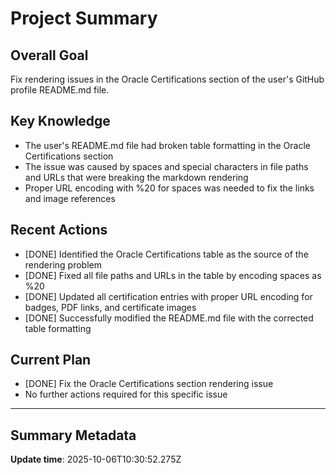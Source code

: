 # Project Summary

## Overall Goal
Fix rendering issues in the Oracle Certifications section of the user's GitHub profile README.md file.

## Key Knowledge
- The user's README.md file had broken table formatting in the Oracle Certifications section
- The issue was caused by spaces and special characters in file paths and URLs that were breaking the markdown rendering
- Proper URL encoding with %20 for spaces was needed to fix the links and image references

## Recent Actions
- [DONE] Identified the Oracle Certifications table as the source of the rendering problem
- [DONE] Fixed all file paths and URLs in the table by encoding spaces as %20
- [DONE] Updated all certification entries with proper URL encoding for badges, PDF links, and certificate images
- [DONE] Successfully modified the README.md file with the corrected table formatting

## Current Plan
- [DONE] Fix the Oracle Certifications section rendering issue
- No further actions required for this specific issue

---

## Summary Metadata
**Update time**: 2025-10-06T10:30:52.275Z 
